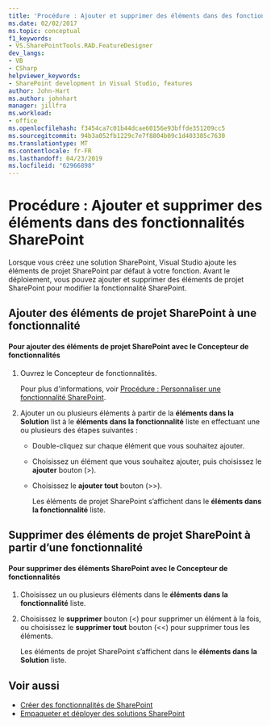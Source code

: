 ```yaml
---
title: 'Procédure : Ajouter et supprimer des éléments dans des fonctionnalités SharePoint | Microsoft Docs'
ms.date: 02/02/2017
ms.topic: conceptual
f1_keywords:
- VS.SharePointTools.RAD.FeatureDesigner
dev_langs:
- VB
- CSharp
helpviewer_keywords:
- SharePoint development in Visual Studio, features
author: John-Hart
ms.author: johnhart
manager: jillfra
ms.workload:
- office
ms.openlocfilehash: f3454ca7c01b44dcae60156e93bffde351209cc5
ms.sourcegitcommit: 94b3a052fb1229c7e7f8804b09c1d403385c7630
ms.translationtype: MT
ms.contentlocale: fr-FR
ms.lasthandoff: 04/23/2019
ms.locfileid: "62966898"
---
```

# <a name="how-to-add-and-remove-items-to-sharepoint-features"></a>Procédure : Ajouter et supprimer des éléments dans des fonctionnalités SharePoint
  Lorsque vous créez une solution SharePoint, Visual Studio ajoute les éléments de projet SharePoint par défaut à votre fonction. Avant le déploiement, vous pouvez ajouter et supprimer des éléments de projet SharePoint pour modifier la fonctionnalité SharePoint.

## <a name="add-sharepoint-project-items-to-a-feature"></a>Ajouter des éléments de projet SharePoint à une fonctionnalité

#### <a name="to-add-sharepoint-project-items-with-the-feature-designer"></a>Pour ajouter des éléments de projet SharePoint avec le Concepteur de fonctionnalités

1. Ouvrez le Concepteur de fonctionnalités.

    Pour plus d'informations, voir [Procédure : Personnaliser une fonctionnalité SharePoint](../sharepoint/how-to-customize-a-sharepoint-feature.md).

2. Ajouter un ou plusieurs éléments à partir de la **éléments dans la Solution** list à le **éléments dans la fonctionnalité** liste en effectuant une ou plusieurs des étapes suivantes :

   - Double-cliquez sur chaque élément que vous souhaitez ajouter.

   - Choisissez un élément que vous souhaitez ajouter, puis choisissez le **ajouter** bouton (>).

   - Choisissez le **ajouter tout** bouton (>>).

     Les éléments de projet SharePoint s’affichent dans le **éléments dans la fonctionnalité** liste.

## <a name="remove-sharepoint-project-items-from-a-feature"></a>Supprimer des éléments de projet SharePoint à partir d’une fonctionnalité

#### <a name="to-remove-sharepoint-items-with-the-feature-designer"></a>Pour supprimer des éléments SharePoint avec le Concepteur de fonctionnalités

1. Choisissez un ou plusieurs éléments dans le **éléments dans la fonctionnalité** liste.

2. Choisissez le **supprimer** bouton (<) pour supprimer un élément à la fois, ou choisissez le **supprimer tout** bouton (<<) pour supprimer tous les éléments.

     Les éléments de projet SharePoint s’affichent dans le **éléments dans la Solution** liste.

## <a name="see-also"></a>Voir aussi
- [Créer des fonctionnalités de SharePoint](../sharepoint/creating-sharepoint-features.md)
- [Empaqueter et déployer des solutions SharePoint](../sharepoint/packaging-and-deploying-sharepoint-solutions.md)
